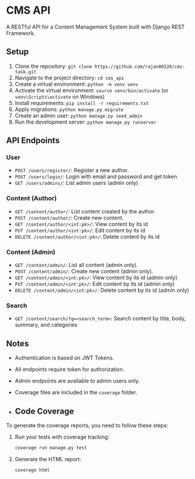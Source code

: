 # CMS API

A RESTful API for a Content Management System built with Django REST Framework.

## Setup

1.  Clone the repository: `git clone https://github.com/rajan86528/cms-task.git`
2.  Navigate to the project directory: `cd cms_api`
3.  Create a virtual environment: `python -m venv venv`
4.  Activate the virtual environment: `source venv/bin/activate` (or `venv\Scripts\activate` on Windows)
5.  Install requirements: `pip install -r requirements.txt`
6.  Apply migrations: `python manage.py migrate`
7.  Create an admin user: `python manage.py seed_admin`
8.  Run the development server: `python manage.py runserver`

## API Endpoints

### User

*   `POST /users/register/`: Register a new author.
*   `POST /users/login/`:  Login with email and password and get token
*   `GET /users/admins/`: List admin users (admin only)

### Content (Author)

*   `GET /content/author/`: List content created by the author.
*   `POST /content/author/`: Create new content.
*   `GET /content/author/<int:pk>/`: View content by its id
*   `PUT /content/author/<int:pk>/`: Edit content by its id
*   `DELETE /content/author/<int:pk>/`: Delete content by its id

### Content (Admin)

*   `GET /content/admin/`: List all content (admin only).
*   `POST /content/admin/`: Create new content (admin only).
*   `GET /content/admin/<int:pk>/`: View content by its id (admin only)
*   `PUT /content/admin/<int:pk>/`: Edit content by its id (admin only)
*   `DELETE /content/admin/<int:pk>/`: Delete content by its id (admin only)

### Search

*   `GET /content/search/?q=<search_term>`: Search content by title, body, summary, and categories

## Notes

*   Authentication is based on JWT Tokens.
*   All endpoints require token for authorization.
*   Admin endpoints are available to admin users only.
*   Coverage files are included in the `coverage` folder.

*   ## Code Coverage

To generate the coverage reports, you need to follow these steps:

1.  Run your tests with coverage tracking:
    ```bash
    coverage run manage.py test
    ```

2.  Generate the HTML report:

    ```bash
    coverage html
    ```
